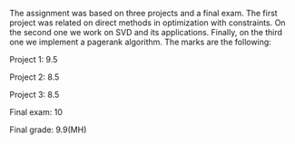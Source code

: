 The assignment was based on three projects and a final exam. The first project was related on direct methods in optimization with constraints. On the second one we work on SVD and its applications. Finally, on the third one we implement a pagerank algorithm. The marks are the following:

Project 1: 9.5

Project 2: 8.5

Project 3: 8.5

Final exam: 10

Final grade: 9.9(MH)
